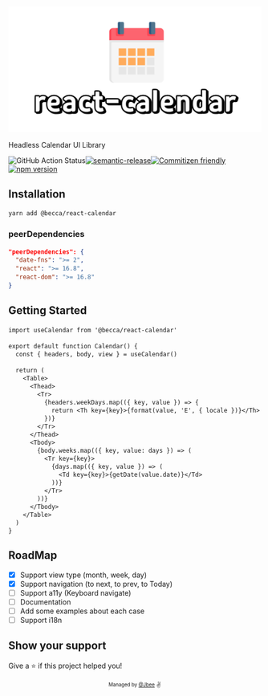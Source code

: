 <div align="center">
  <img src="./assets/react-calendar.png" width="640px">
</div>

Headless Calendar UI Library

![GitHub Action Status](https://github.com/JaeYeopHan/@becca/react-calendar/workflows/Deploy/badge.svg)[![semantic-release](https://img.shields.io/badge/%20%20%F0%9F%93%A6%F0%9F%9A%80-semantic--release-e10079.svg)](https://github.com/semantic-release/semantic-release)[![Commitizen friendly](https://img.shields.io/badge/commitizen-friendly-brightgreen.svg)](http://commitizen.github.io/cz-cli/)[![npm version](https://badge.fury.io/js/@becca/react-calendar.svg)](https://badge.fury.io/js/@becca/react-calendar)

## Installation

```sh
yarn add @becca/react-calendar
```

### peerDependencies

```json
"peerDependencies": {
  "date-fns": ">= 2",
  "react": ">= 16.8",
  "react-dom": ">= 16.8"
}
```

## Getting Started

```tsx
import useCalendar from '@becca/react-calendar'

export default function Calendar() {
  const { headers, body, view } = useCalendar()

  return (
    <Table>
      <Thead>
        <Tr>
          {headers.weekDays.map(({ key, value }) => {
            return <Th key={key}>{format(value, 'E', { locale })}</Th>
          })}
        </Tr>
      </Thead>
      <Tbody>
        {body.weeks.map(({ key, value: days }) => (
          <Tr key={key}>
            {days.map(({ key, value }) => (
              <Td key={key}>{getDate(value.date)}</Td>
            ))}
          </Tr>
        ))}
      </Tbody>
    </Table>
  )
}
```

## RoadMap

- [x] Support view type (month, week, day)
- [x] Support navigation (to next, to prev, to Today)
- [ ] Support a11y (Keyboard navigate)
- [ ] Documentation
- [ ] Add some examples about each case
- [ ] Support i18n

## Show your support

Give a ⭐️ if this project helped you!

<div align="center">
  <sub>
    <sup>Managed by <a href="https://github.com/JaeYeopHan">@Jbee</a></sup>
  </sub>
  <small>✌</small>
</div>
